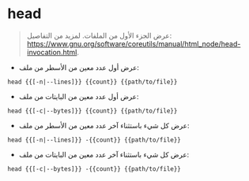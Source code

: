 # head

> عرض الجزء الأول من الملفات.
> لمزيد من التفاصيل: <https://www.gnu.org/software/coreutils/manual/html_node/head-invocation.html>.

- عرض أول عدد معين من الأسطر من ملف:

`head {{[-n|--lines]}} {{count}} {{path/to/file}}`

- عرض أول عدد معين من البايتات من ملف:

`head {{[-c|--bytes]}} {{count}} {{path/to/file}}`

- عرض كل شيء باستثناء آخر عدد معين من الأسطر من ملف:

`head {{[-n|--lines]}} -{{count}} {{path/to/file}}`

- عرض كل شيء باستثناء آخر عدد معين من البايتات من ملف:

`head {{[-c|--bytes]}} -{{count}} {{path/to/file}}`
